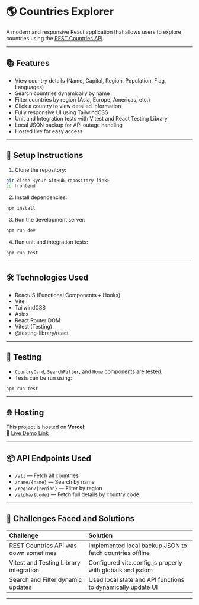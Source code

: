 # 🌎 Countries Explorer

A modern and responsive React application that allows users to explore countries using the [REST Countries API](https://restcountries.com/).

---

## 📚 Features

- View country details (Name, Capital, Region, Population, Flag, Languages)
- Search countries dynamically by name
- Filter countries by region (Asia, Europe, Americas, etc.)
- Click a country to view detailed information
- Fully responsive UI using TailwindCSS
- Unit and Integration tests with Vitest and React Testing Library
- Local JSON backup for API outage handling
- Hosted live for easy access

---

## 🚀 Setup Instructions

1. Clone the repository:

```bash
git clone <your GitHub repository link>
cd frontend
```

2. Install dependencies:

```bash
npm install
```

3. Run the development server:

```bash
npm run dev
```

4. Run unit and integration tests:

```bash
npm run test
```

---

## 🛠 Technologies Used

- ReactJS (Functional Components + Hooks)
- Vite
- TailwindCSS
- Axios
- React Router DOM
- Vitest (Testing)
- @testing-library/react

---

## 🧪 Testing

- `CountryCard`, `SearchFilter`, and `Home` components are tested.
- Tests can be run using:

```bash
npm run test
```

---

## 🌐 Hosting

This project is hosted on **Vercel**:  
🔗 [Live Demo Link](https://countries-explorer-hosting.vercel.app/)

---

## 📦 API Endpoints Used

- `/all` — Fetch all countries
- `/name/{name}` — Search by name
- `/region/{region}` — Filter by region
- `/alpha/{code}` — Fetch full details by country code

---

## 📝 Challenges Faced and Solutions

| Challenge                              | Solution                                                    |
| :------------------------------------- | :---------------------------------------------------------- |
| REST Countries API was down sometimes  | Implemented local backup JSON to fetch countries offline    |
| Vitest and Testing Library integration | Configured vite.config.js properly with globals and jsdom   |
| Search and Filter dynamic updates      | Used local state and API functions to dynamically update UI |

---
